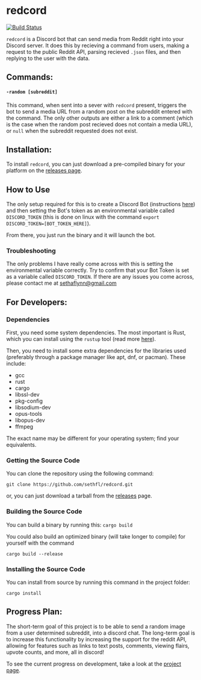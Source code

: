 # redcord

[![Build Status](https://travis-ci.org/sethfl/redcord.svg?branch=main)](https://travis-ci.org/sethfl/redcord)

`redcord` is a Discord bot that can send media from Reddit right into your Discord server. It does this by recieving a command from users, making a request to the public Reddit API, parsing recieved `.json` files, and then replying to the user with the data.

## Commands:

#### `-random [subreddit]`
This command, when sent into a sever with `redcord` present, triggers the bot to send a media URL from a random post on the subreddit entered with the command. The only other outputs are either a link to a comment (which is the case when the random post recieved does not contain a media URL), or `null` when the subreddit requested does not exist.

## Installation:

To install `redcord`, you can just download a pre-compiled binary for your platform on the [releases page](https://github.com/sethfl/redcord/releases).

## How to Use

The only setup required for this is to create a Discord Bot (instructions [here](https://discordpy.readthedocs.io/en/latest/discord.html)) and then setting the Bot's token as an environmental variable called `DISCORD_TOKEN` (this is done on linux with the command `export DISCORD_TOKEN=[BOT_TOKEN_HERE]`).

From there, you just run the binary and it will launch the bot.

### Troubleshooting

The only problems I have really come across with this is setting the environmental variable correctly. Try to confirm that your Bot Token is set as a variable called `DISCORD_TOKEN`. If there are any issues you come across, please contact me at sethaflynn@gmail.com

## For Developers:

### Dependencies
First, you need some system dependencies. The most important is Rust, which you can install using the `rustup` tool (read more [here](https://www.rust-lang.org/learn/get-started)).

Then, you need to install some extra dependencies for the libraries used (preferably through a package manager like apt, dnf, or pacman). These include:

- gcc
- rust
- cargo
- libssl-dev
- pkg-config
- libsodium-dev
- opus-tools
- libopus-dev
- ffmpeg

The exact name may be different for your operating system; find your equivalents.

### Getting the Source Code
You can clone the repository using the following command:

`git clone https://github.com/sethfl/redcord.git`

or, you can just download a tarball from the [releases](https://github.com/sethfl/redcord/releases) page. 

### Building the Source Code
You can build a binary by running this:
`cargo build`

You could also build an optimized binary (will take longer to compile) for yourself with the command

`cargo build --release`

### Installing the Source Code
You can install from source by running this command in the project folder:

`cargo install`

## Progress Plan:
The short-term goal of this project is to be able to send a random image from a user determined subreddit, into a discord chat. The long-term goal is to increase this functionality by increasing the support for the reddit API, allowing for features such as links to text posts, comments, viewing flairs, upvote counts, and more, all in discord! 

To see the current progress on development, take a look at the [project page](https://github.com/sethfl/redcord-rust/projects/1).
